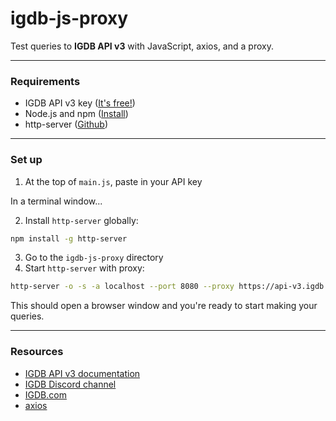 # igdb-js-proxy

Test queries to **IGDB API v3** with JavaScript, axios, and a proxy.

---
### Requirements
* IGDB API v3 key ([It's free!](https://api.igdb.com/signup))
* Node.js and npm ([Install](https://www.npmjs.com/get-npm))
* http-server ([Github](https://github.com/indexzero/http-server))

---
### Set up
1. At the top of `main.js`, paste in your API key

In a terminal window...

2. Install `http-server` globally:
```bash
npm install -g http-server
```
3. Go to the `igdb-js-proxy` directory
4. Start `http-server` with proxy:
```bash
http-server -o -s -a localhost --port 8080 --proxy https://api-v3.igdb.com
```
This should open a browser window and you're ready to start making your queries.

---
### Resources
* [IGDB API v3 documentation](https://api-docs.igdb.com/)
* [IGDB Discord channel](https://discord.gg/WvBNFRu)
* [IGDB.com](IGDB.com)
* [axios](https://github.com/axios/axios)

